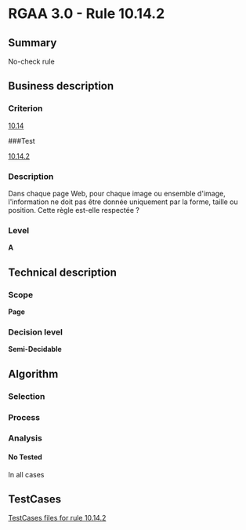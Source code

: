 # RGAA 3.0 -  Rule 10.14.2

## Summary

No-check rule

## Business description

### Criterion

[10.14](http://disic.github.io/rgaa_referentiel_en/RGAA3.0_Criteria_English_version_v1.html#crit-10-14)

###Test

[10.14.2](http://disic.github.io/rgaa_referentiel_en/RGAA3.0_Criteria_English_version_v1.html#test-10-14-2)

### Description

Dans chaque page Web, pour chaque image ou ensemble d'image, l'information ne doit pas &ecirc;tre donn&eacute;e uniquement par la forme, taille ou position. Cette r&egrave;gle est-elle respect&eacute;e ?

### Level

**A**

## Technical description

### Scope

**Page**

### Decision level

**Semi-Decidable**

## Algorithm

### Selection

### Process

### Analysis

#### No Tested 

In all cases




##  TestCases 

[TestCases files for rule 10.14.2](https://github.com/Asqatasun/Asqatasun/tree/master/rules/rules-rgaa3.0/src/test/resources/testcases/rgaa30/Rgaa30Rule101402/) 



